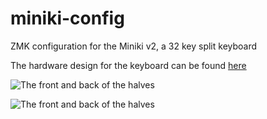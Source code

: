 # miniki-config
ZMK configuration for the Miniki v2, a 32 key split keyboard

The hardware design for the keyboard can be found [here](https://github.com/tammingaj/miniki-hardware) 

![The front and back of the halves](/miniki-v2.png "Miniki-v2 front")

![The front and back of the halves](/miniki-v2-bottom.png "Miniki-v2 front")
